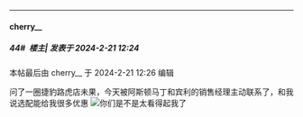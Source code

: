 ﻿
*****

####  cherry__  
##### 44#         楼主| 发表于 2024-2-21 12:24

 本帖最后由 cherry__ 于 2024-2-21 12:26 编辑 

问了一圈捷豹路虎店未果，今天被阿斯顿马丁和宾利的销售经理主动联系了，和我说选配能给我很多优惠
<img src="https://static.saraba1st.com/image/smiley/face2017/004.gif" referrerpolicy="no-referrer">你们是不是太看得起我了

